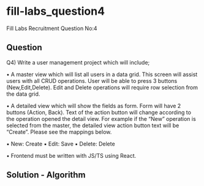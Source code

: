 # fill-labs_question4

Fill Labs Recruitment Question No:4

## Question 

Q4) Write a user management project which will include;

• A master view which will list all users in a data grid. This screen will assist users with all CRUD operations. User will be able to press 3 buttons
(New,Edit,Delete). Edit and Delete operations will require row selection from the data grid.

• A detailed view which will show the fields as form. Form will have 2 buttons (Action, Back). Text of the action button will change according to the
operation opened the detail view. For example if the “New” operation is selected from the master, the detailed view action button text will be “Create”. Please see the mappings below.

▪ New: Create
▪ Edit: Save
▪ Delete: Delete

<!-- • A REST service to support functions below. Please note that API paths and HTTP methods and HTTP Statuses are important for us. -->

<!-- ▪ getAll: Returns all users
▪ get/{id}: Return the user with the desired “id”
▪ create: Save the given user.
▪ update/{id}: Update data of the user with the desired “id”
▪ delete/{id}: Delete the user with the desired “id” -->


<!-- • Backend must be written with Go. You are free to choose any
database you desire. Remember all operations must be persistent. -->

• Frontend must be written with JS/TS using React.

## Solution - Algorithm

